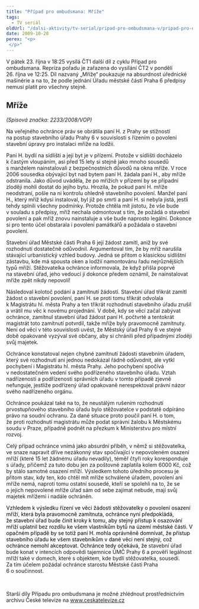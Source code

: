 ```yaml
---
title: "Případ pro ombudsmana: Mříže"
tags:
  - TV seriál
oldUrl: "/dalsi-aktivity/tv-serial/pripad-pro-ombudsmana-v/pripad-pro-ombudsmana-mrize/"
date: 2009-10-20
perex: "<p> </p>"
---
```


<!-- imported from the old website -->

<p class="Normln perex">V pátek 23. října v 18:25 vysílá ČT1 další díl z cyklu Případ pro ombudsmana. Repríza pořadu je zařazena do vysílání ČT2 v pondělí 26. října ve 12:25. Díl nazvaný „Mříže“ poukazuje na absurdnost úřednické mašinérie a na to, že podle jednání Úřadu městské části Praha 6 předpisy nemusí platit pro všechny stejně.</p><h2 style="TEXT-DECORATION: none" class="Nadpis1">Mříže</h2><p class="Normln"><span style="FONT-STYLE: italic">(</span><span style="FONT-STYLE: italic">Spisová značka: </span><span style="FONT-STYLE: italic">2233</span><span style="FONT-STYLE: italic">/200</span><span style="FONT-STYLE: italic">8</span><span style="FONT-STYLE: italic">/VOP)</span></p><p class="Normln">Na veřejného ochránce práv se obrátila paní H. z Prahy se stížností na postup stavebního úřadu Prahy 6 v souvislosti s řízením o povolení stavební úpravy pro instalaci mříže na lodžii.</p><p class="Normln">Paní H. bydlí na sídlišti a její byt je v přízemí. Protože v sídlišti docházelo k častým vloupáním, asi před 15 lety si stejně jako mnoho sousedů s manželem nainstalovali z bezpečnostních důvodů na okna mříže. V roce 2006 sousedka obývající byt nad bytem paní H. žádala paní H., aby mříže odstranila. Jako důvod uváděla, že po mřížích v přízemí by se případní zloději mohli dostat do jejího bytu. Hrozila, že pokud paní H. mříže neodstraní, pošle na ni kontrolu ohledně stavebního povolení. Manžel paní H., který mříž kdysi instaloval, byl již po smrti a paní H. si nebyla jistá, jestli tehdy splnili všechny podmínky. Protože chtěla mít jistotu, že vše bude v souladu s předpisy, mříž nechala odmontovat s tím, že požádá o stavební povolení a pak mříž znovu nainstaluje a vše bude naprosto legální. Dokonce si pro tento účel obstarala i povolení památkářů a požádala o stavební povolení.</p><p class="Normln">Stavební úřad Městské části Praha 6 její žádost zamítl, aniž by své rozhodnutí dostatečně odůvodnil. Argumentoval tím, že by mříž narušila stávající urbanistický vzhled budovy. Jedná se přitom o klasickou sídlištní zástavbu, kde má spousta oken a lodžií namontovánu řadu nejrůznějších typů mříží. Stěžovatelka ochránce informovala, že když přišla poprvé na stavební úřad, jeho vedoucí jí dokonce předem oznámil, že nainstalovat mříže zpět nikdy nepovolí!</p><p class="Normln">Následoval kolotoč podání a zamítnutí žádostí. Stavební úřad třikrát zamítl žádost o stavební povolení, paní H. se proti tomu třikrát odvolala k Magistrátu hl. města Prahy a ten třikrát rozhodnutí stavebního úřadu zrušil a vrátil mu věc k novému projednání. V době, kdy se věcí začal zabývat ochránce, zamítnul stavební úřad žádost paní H. počtvrté a tentokrát magistrát toto zamítnutí potvrdil, takže mříže byly pravomocně zamítnuty. Není od věci v této souvislosti uvést, že Městský úřad Prahy 6 ve stejné době opakovaně vyzýval své občany, aby si chránili před případnými zloději svůj majetek.</p><p class="Normln">Ochránce konstatoval nejen chybné zamítnutí žádosti stavebním úřadem, který své rozhodnutí ani jednou nedokázal řádně odůvodnit, ale vytkl pochybení i Magistrátu hl. města Prahy. Jeho pochybení spočívá v nedostatečném vedení svého podřízeného stavebního úřadu. Vztah nadřízenosti a podřízenosti správních úřadu v tomto případě zjevně nefunguje, jestliže podřízený úřad opakovaně nerespektoval právní názor svého nadřízeného orgánu.</p><p class="Normln">Ochránce poukázal také na to, že neustálým rušením rozhodnutí prvostupňového stavebního úřadu bylo stěžovatelce v podstatě odpíráno právo na soudní ochranu. Za dané situace proto poučil paní H. o tom, že proti rozhodnutí magistrátu může podat správní žalobu k Městskému soudu v Praze, případně podnět na přezkum k Ministerstvu pro místní rozvoj.</p><p class="Normln">Celý případ ochránce vnímá jako absurdní příběh, v němž si stěžovatelka, ve snaze napravit dříve nezákonný stav spočívající v nepovoleném osazení mříží (které 15 let žádnému úřadu nevadily), téměř čtyři roky koresponduje s úřady, přičemž za tuto dobu jen za poštovné zaplatila kolem 6000 Kč, což by stálo samotné osazení mříží. Výsledkem tohoto úředního procesu je přitom stav, kdy ten, kdo chtěl mít mříže schválené úřadem, povolení ani mříže nemá, naproti tomu ostatní sousedé, kteří se spolehli na to, že se o jejich nepovolené mříže úřad sám od sebe zajímat nebude, mají svůj majetek mřížemi i nadále ochráněn.</p><p class="Normln"><span style="COLOR: #000000">Vzhledem k výsledku řízení ve </span><span style="COLOR: #000000">věci žádosti stěžovatelky</span><span style="COLOR: #000000"> </span><span style="COLOR: #000000">o povolení </span><span style="COLOR: #000000">osazení mříží</span><span style="COLOR: #000000">, která byla</span><span style="COLOR: #000000"> </span><span style="COLOR: #000000">pravomocně zamítnuta</span><span style="COLOR: #000000">, </span><span style="COLOR: #000000">ochránce nyní </span><span style="COLOR: #000000">předpokládá, že stavební úřad bude činit kroky k</span><span style="COLOR: #000000"> </span><span style="COLOR: #000000">tomu, aby stejný přístup k</span><span style="COLOR: #000000"> </span><span style="COLOR: #000000">osazování mříží uplatnil bez rozdílu ke všem vlastníkům bytů na území městské části. V</span><span style="COLOR: #000000"> </span><span style="COLOR: #000000">opačném případě by se totiž </span><span style="COLOR: #000000">paní H. </span><span style="COLOR: #000000">mohla oprávněně domnívat, že přístup stavebního úřadu ke všem stavebníkům v dané věci není stejný, což </span><span style="COLOR: #000000">ochránce</span><span style="COLOR: #000000"> nemohl akceptovat.</span><span style="COLOR: #000000"> Ochránce tedy očekává, že </span>stavební úřad bude konat v intencích odpovědi tajemnice ÚMČ Prahy 6 a prověří legálnost mříží také v domech, které s objektem, kde bydlí stěžovatelka, sousedí. Za tím účelem požádal ochránce starostu Městské části Praha 6 o součinnost.</p><p class="Normln"> </p><p class="Normln">Starší díly Případu pro ombudsmana je možné zhlédnout prostřednictvím archivu České televize na <a href="http://www.ceskatelevize.cz">www.ceskatelevize.cz</a></p><p class="Normln"> </p>
